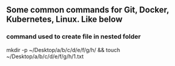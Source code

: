 ## Some common commands for Git, Docker, Kubernetes, Linux. Like below

### command used to create file in nested folder
mkdir -p ~/Desktop/a/b/c/d/e/f/g/h/ && touch ~/Desktop/a/b/c/d/e/f/g/h/1.txt
